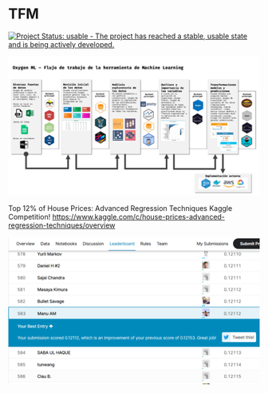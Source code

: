 # TFM

[![Project Status: usable - The project has reached a stable, usable
state and is being actively
developed.](http://www.repostatus.org/badges/0.1.0/active.svg)](http://www.repostatus.org/#active)



![](/img/nutTFM.jpeg)

Top 12% of House Prices: Advanced Regression Techniques Kaggle Competition!
https://www.kaggle.com/c/house-prices-advanced-regression-techniques/overview

![](/img/kagglepng.png)


